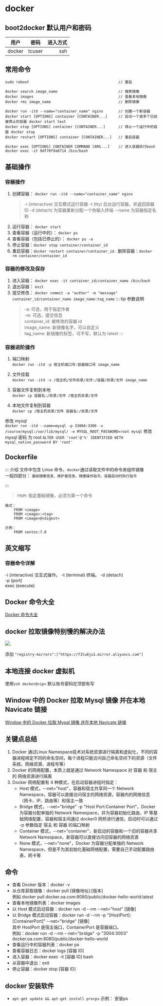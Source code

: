 # docker

## boot2docker 默认用户和密码

| 用户   |  密码  | 进入方式 |
| ------ | :----: | -------: |
| docker | tcuser |      ssh |

## 常用命令

```
sudo reboot                                         // 重启

docker search image_name                            // 搜索镜像
docker images                                       // 查看本地镜像
docker rmi image_name                               // 删除镜像

docker run -itd --name="container_name" nginx       // 创建一个新容器
docker start [OPTIONS] container [CONTAINER...]     // 启动一个或多个已经被停止的容器 docker start test
docker stop [OPTIONS] container [CONTAINER...]      // 停止一个运行中的容器 docker stop
docker restart [OPTIONS] container [CONTAINER...]   // 重启容器

docker exec [OPTIONS] CONTAINER COMMAND [ARG...]    // 进入容器执行bash docker exec -it 9df70f9a0714 /bin/bash
```

## 基础操作

### 容器操作

1. 创建容器： `docker run -itd --name="container_name" nginx`
    > -i (interactive) 交互模式运行容器
    > -t (tty) 后台运行容器，并返回容器 ID
    > -d (detach) 为容器重新分配一个伪输入终端
    > --name 为容器指定名称
2. 运行容器： `docker start`
3. 查看容器（运行中的）： `docker ps`
4. 查看容器（包括已停止的）： `docker ps -a`
5. 停止容器：`docker stop container/container_id`
6. 重启容器：`docker restart container/container_id`
   . 删除容器：`docker rm container/container_id`

### 容器的修改及保存

1. 进入容器： `docker exec -it container_id/container_name /bin/bash`
2. 退出容器： `exit`
3. 提交修改： `docker commit -a "author" -m "message" container_id/container_name image_name:tag_name`
   ::: tip 参数说明
    > -a: 可选，用于指定作者  
    > -m: 可选，提交信息  
    > container_id: 被修改的容器 id  
    > image_name: 新镜像名字，可以自定义  
    > tag_name: 新镜像的标签，可不写，默认为 latest
    > :::

### 容器进阶操作

1. 端口映射  
   `docker run -itd -p 宿主机端口号:容器端口号 image_name`

2. 文件挂载  
   `docker run -itd -v /宿主机/文件目录/文件:/容器/目录/文件 image_name`

3. 容器文件复制到本地  
   `docker cp 容器名:/目录/文件 /宿主机目录/文件`

4. 本地文件复制到容器  
   `docker cp /宿主机目录/文件 容器名:/目录/文件`

修改 mysql  
`docker run -itd --name=mysql -p 33066:3306 -v /course/mysql:/var/lib/mysql/ -e MYSQL_ROOT_PASSWORD=root mysql`
修改 mysql 密码 为 root
`ALTER USER 'root'@'%' IDENTIFIED WITH mysql_native_password BY 'root'`

## Dockerfile

::: 介绍
文件中包含 Linux 命令，`docker`通过读取文件中的命令来组件镜像  
一般四部分： `基础镜像信息、维护者信息、镜像操作指令、容器启动时执行指令`

:::

> `FROM`: 指定基础镜像，必须为第一个命令

```
格式：
    FROM <image>
    FROM <image>:<tag>
    FROM <image>@<digest>

示例：
    FROM centos:7.0
```

## 英文缩写

### 容器命令详解

-i (interactive) 交互式操作。
-t (terminal) 终端。
-d (detach)  
-p (port)  
exec (execute)

## Docker 命令大全

<a href="https://www.runoob.com/docker/docker-command-manual.html" target="_blank">Docker 命令大全</a>

## docker 拉取镜像特别慢的解决办法

<img src="https://img-blog.csdnimg.cn/20200130143259716.jpg?x-oss-process=image/watermark,type_ZmFuZ3poZW5naGVpdGk,shadow_10,text_aHR0cHM6Ly9ibG9nLmNzZG4ubmV0L3dlaXhpbl8zNjU2MjgwNA==,size_16,color_FFFFFF,t_70" />.

添加
`"registry-mirrors":["https://f3lu6ju1.mirror.aliyuncs.com"]`

## 本地连接 docker 虚拟机

使用`ssh docker@<ip>`
默认账号密码在顶部有写

## Window 中的 Docker 拉取 Mysql 镜像 并在本地 Navicate 链接

<a href="https://www.cnblogs.com/afeige/p/10698155.html">Window 中的 Docker 拉取 Mysql 镜像 并在本地 Navicate 链接</a>

## 关键点总结
1. Docker 通过Linux Namespace技术对系统资源进行隔离和虚拟化，不同的容器进程绑定不同的命名空间，每个进程只能访问自己命名空间下的资源（文件系统、网络资源、进程号等）
2. Docker 的网络配置，本质上就是通过 Network Namespace 对 容器 和 宿主的 网络资源进行隔离
3. Docker 网络配置有 4 种模式，在启动容器进程时指定：
   - Host 模式，--net="host"，容器和宿主共享同一个 Network Namespace，容器可以直接访问宿主的网络资源，容器内的网络信息（网卡、IP、路由等）和宿主一致
   - Bridge 模式，--net="bridge" -p "Host Port:Container Port"，Docker 为容器分配单独的 Network Namespace，并为容器初始化路由，IP 等基础网络配置，容器和宿主间通过 docker0 网桥进行通信，启动时可以通过 -p 参数指定 宿主 和 容器 的端口映射
   - Container 模式，--net="container"，新启动的容器和一个旧的容器共享 Network Namespace，新容器可以直接访问旧容器的网络资源
   - None 模式，--net="none"，Docker 为容器分配单独的 Network Namespace，但是不为其初始化基础网络配置，需要自己手动配置路由表，网卡等
## 命令
- 查看 Docker 版本：docker -v
- 从仓库获取镜像：docker pull [镜像地址]:[版本]  
   例如 docker pull docker.oa.com:8080/public/docker-hello-world:latest
- 查看本地镜像列表：docker images
- 以 Host 模式启动容器：docker run -d --rm --net="host" [镜像]
- 以 Bridge 模式启动容器：docker run -d --rm -p "[HostPort]:[ContainerPort]" --net="bridge" [镜像]  
   其中 HostPort 是宿主端口，ContainerPort 是容器端口。  
   例如：docker run -d --rm --net="bridge" -p "3004:3003" docker.oa.com:8080/public/docker-hello-world
- 查看运行中的容器列表：docker ps
- 查看容器日志：docker logs [容器 ID]
- 进入容器：docker exec -it [容器 ID] bash
- 从容器中退出：exit
- 停止容器：docker stop [容器 ID]

## docker 安装软件
- `apt-get update && apt-get install procps` 示例： 安装ps